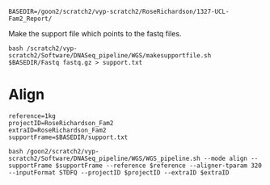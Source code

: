 ```
BASEDIR=/goon2/scratch2/vyp-scratch2/RoseRichardson/1327-UCL-Fam2_Report/
```

Make the support file which points to the fastq files.

```
bash /scratch2/vyp-scratch2/Software/DNASeq_pipeline/WGS/makesupportfile.sh $BASEDIR/Fastq fastq.gz > support.txt
```

# Align


```
reference=1kg
projectID=RoseRichardson_Fam2
extraID=RoseRichardson_Fam2
supportFrame=$BASEDIR/support.txt
```

```
bash /goon2/scratch2/vyp-scratch2/Software/DNASeq_pipeline/WGS/WGS_pipeline.sh --mode align --supportFrame $supportFrame --reference $reference --aligner-tparam 320 --inputFormat STDFQ --projectID $projectID --extraID $extraID
```


